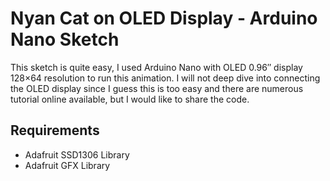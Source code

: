 # Nyan Cat on OLED Display - Arduino Nano Sketch

This sketch is quite easy, I used Arduino Nano with OLED 0.96″ display 128×64 resolution to run this animation. I will not deep dive into connecting the OLED display since I guess this is too easy and there are numerous tutorial online available, but I would like to share the code.

## Requirements
- Adafruit SSD1306 Library
- Adafruit GFX Library
